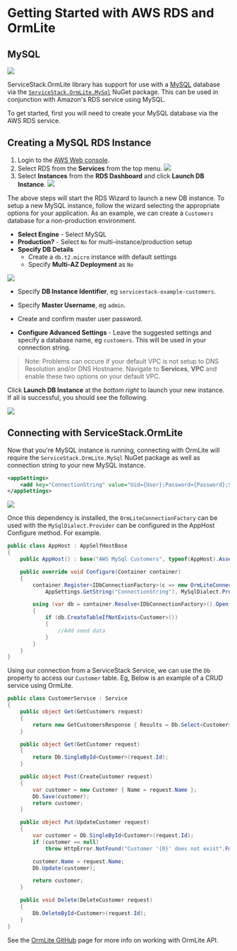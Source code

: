 # Getting Started with AWS RDS and OrmLite
## MySQL

![](https://github.com/ServiceStack/Assets/raw/master/img/aws/rds-mysql-powered-by-aws.png)

ServiceStack.OrmLite library has support for use with a [MySQL](https://www.mysql.com/) database via the [`ServiceStack.OrmLite.MySql`](https://www.nuget.org/packages/ServiceStack.OrmLite.MySql/) NuGet package. This can be used in conjunction with Amazon's RDS service using MySQL.

To get started, first you will need to create your MySQL database via the AWS RDS service.

## Creating a MySQL RDS Instance

1. Login to the [AWS Web console](https://console.aws.amazon.com/console/home).
2. Select RDS from the **Services** from the top menu.
![](https://raw.githubusercontent.com/ServiceStack/Assets/master/img/aws/aws-rds-menu.png)
3. Select **Instances** from the **RDS Dashboard** and click **Launch DB Instance**.
![](https://raw.githubusercontent.com/ServiceStack/Assets/master/img/aws/launch-db-dashboard.png)

The above steps will start the RDS Wizard to launch a new DB instance. To setup a new MySQL instance, follow the wizard selecting the appropriate options for your application. As an example, we can create a `Customers` database for a non-production environment.

- **Select Engine** - Select MySQL
- **Production?** - Select `No` for multi-instance/production setup
- **Specify DB Details** 
    - Create a `db.t2.micro` instance with default settings
    - Specify **Multi-AZ Deployment** as `No`

![](https://raw.githubusercontent.com/ServiceStack/Assets/master/img/aws/mysql-default-details.png)

- Specify **DB Instance Identifier**, eg `servicestack-example-customers`.
- Specify **Master Username**, eg `admin`.
- Create and confirm master user password.

- **Configure Advanced Settings** - Leave the suggested settings and specify a database name, eg `customers`. This will be used in your connection string.

> Note: Problems can occure if your default VPC is not setup to DNS Resolution and/or DNS Hostname. Navigate to **Services**, **VPC** and enable these two options on your default VPC.

Click **Launch DB Instance** at the *bottom right* to launch your new instance. If all is successful, you should see the following.

![](https://github.com/ServiceStack/Assets/raw/master/img/aws/create-db-success.png)

## Connecting with ServiceStack.OrmLite
Now that you're MySQL instance is running, connecting with OrmLite will require the `ServiceStack.OrmLite.MySql` NuGet package as well as connection string to your new MySQL instance.

``` xml
<appSettings>
    <add key="ConnectionString" value="Uid={User};Password={Password};Server={EndpointUrl};Port={EndpointPort};Database=customers" />   
</appSettings>
```
![](https://raw.githubusercontent.com/ServiceStack/Assets/master/img/aws/nuget-install-mysql.png)

Once this dependency is installed, the `OrmLiteConnectionFactory` can be used with the `MySqlDialect.Provider` can be configured in the AppHost Configure method. For example.

``` csharp
public class AppHost : AppSelfHostBase
{
    public AppHost() : base("AWS MySql Customers", typeof(AppHost).Assembly) {}

    public override void Configure(Container container)
    {
        container.Register<IDbConnectionFactory>(c => new OrmLiteConnectionFactory(
            AppSettings.GetString("ConnectionString"), MySqlDialect.Provider));

        using (var db = container.Resolve<IDbConnectionFactory>().Open())
        {
            if (db.CreateTableIfNotExists<Customer>())
            {
                //Add seed data
            }
        }
    }
}

```

Using our connection from a ServiceStack Service, we can use the `Db` property to access our `Customer` table. Eg, Below is an example of a CRUD service using OrmLite.

``` csharp
public class CustomerService : Service
{
    public object Get(GetCustomers request)
    {
        return new GetCustomersResponse { Results = Db.Select<Customer>() };
    }

    public object Get(GetCustomer request)
    {
        return Db.SingleById<Customer>(request.Id);
    }

    public object Post(CreateCustomer request)
    {
        var customer = new Customer { Name = request.Name };
        Db.Save(customer);
        return customer;
    }

    public object Put(UpdateCustomer request)
    {
        var customer = Db.SingleById<Customer>(request.Id);
        if (customer == null)
            throw HttpError.NotFound("Customer '{0}' does not exist".Fmt(request.Id));

        customer.Name = request.Name;
        Db.Update(customer);

        return customer;
    }

    public void Delete(DeleteCustomer request)
    {
        Db.DeleteById<Customer>(request.Id);
    }
}
```

See the [OrmLite GitHub](https://github.com/ServiceStack/ServiceStack.OrmLite#api-examples) page for more info on working with OrmLite API.